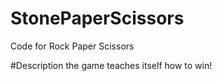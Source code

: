 # StonePaperScissors
Code for Rock Paper Scissors

#Description
the game teaches itself how to win!
